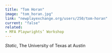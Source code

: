 ```yaml
---
title: "Tom Horan"
image: "tom_horan.jpg"
link: "newplayexchange.org/users/250/tom-horan"
current: "false"
related:
- MFA Playwrights’ Workshop
---
```


*Static*, The University of Texas at Austin
